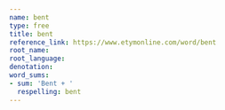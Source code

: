 ```yaml
---
name: bent
type: free
title: bent
reference_link: https://www.etymonline.com/word/bent
root_name: 
root_language: 
denotation: 
word_sums:
- sum: 'Bent + '
  respelling: bent
---
```

